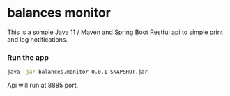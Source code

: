 # balances monitor
This is a sიmple Java 11 / Maven and Spring Boot Restful api to simple print and log notifications.
### Run the app
```sh
java -jar balances.monitor-0.0.1-SNAPSHOT.jar
```
Api will run at 8885 port.
